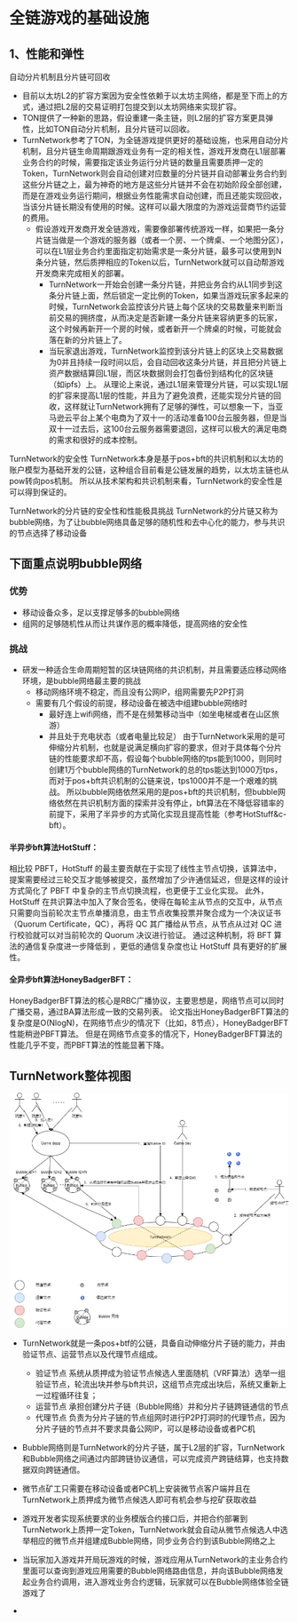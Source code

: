# 全链游戏的基础设施
## 1、性能和弹性
自动分片机制且分片链可回收

- 目前以太坊L2的扩容方案因为安全性依赖于以太坊主网络，都是至下而上的方式，通过把L2层的交易证明打包提交到以太坊网络来实现扩容。
- TON提供了一种新的思路，假设重建一条主链，则L2层的扩容方案更具弹性，比如TON自动分片机制，且分片链可以回收。
- TurnNetwork参考了TON，为全链游戏提供更好的基础设施，也采用自动分片机制，且分片链生命周期跟游戏业务有一定的相关性，游戏开发商在L1层部署业务合约的时候，需要指定该业务运行分片链的数量且需要质押一定的Token，TurnNetwork则会自动创建对应数量的分片链并自动部署业务合约到这些分片链之上，最为神奇的地方是这些分片链并不会在初始阶段全部创建，而是在游戏业务运行期间，根据业务性能需求自动创建，而且还能实现回收，当该分片链长期没有使用的时候。这样可以最大限度的为游戏运营商节约运营的费用。
  - 假设游戏开发商开发全链游戏，需要像部署传统游戏一样，如果把一条分片链当做是一个游戏的服务器（或者一个房、一个牌桌、一个地图分区），可以在L1层业务合约里面指定初始需求是一条分片链，最多可以使用到N条分片链，然后质押相应的Token以后，TurnNetwork就可以自动帮游戏开发商来完成相关的部署。
    - TurnNetwork一开始会创建一条分片链，并把业务合约从L1同步到这条分片链上面，然后锁定一定比例的Token，如果当游戏玩家多起来的时候，TurnNetwork会监控该分片链上每个区块的交易数量来判断当前交易的拥挤度，从而决定是否新建一条分片链来容纳更多的玩家，这个时候再新开一个房的时候，或者新开一个牌桌的时候，可能就会落在新的分片链上了。
    - 当玩家退出游戏，TurnNetwork监控到该分片链上的区块上交易数据为0并且持续一段时间以后，会自动回收这条分片链，并且把分片链上资产数据结算回L1层，而区块数据则会打包备份到结构化的区块链（如ipfs）上。
从理论上来说，通过L1层来管理分片链，可以实现L1层的扩容来提高L1层的性能，并且为了避免浪费，还能实现分片链的回收，这样就让TurnNetwork拥有了足够的弹性，可以想象一下，当亚马逊云平台上某个电商为了双十一的活动准备100台云服务器，但是当双十一过去后，这100台云服务器需要退回，这样可以极大的满足电商的需求和很好的成本控制。

TurnNetwork的安全性
TurnNetwork本身是基于pos+bft的共识机制和以太坊的账户模型为基础开发的公链，这种组合目前看是公链发展的趋势，以太坊主链也从pow转向pos机制。
所以从技术架构和共识机制来看，TurnNetwork的安全性是可以得到保证的。

TurnNetwork的分片链的安全性和性能极具挑战
TurnNetwork的分片链又称为bubble网络，为了让bubble网络具备足够的随机性和去中心化的能力，参与共识的节点选择了移动设备

## 下面重点说明bubble网络
### 优势
 - 移动设备众多，足以支撑足够多的bubble网络
 - 组网的足够随机性从而让共谋作恶的概率降低，提高网络的安全性
### 挑战
 - 研发一种适合生命周期短暂的区块链网络的共识机制，并且需要适应移动网络环境，是bubble网络最主要的挑战
   - 移动网络环境不稳定，而且没有公网IP，组网需要先P2P打洞
   - 需要有几个假设的前提，移动设备在被选中组建bubble网络时
     - 最好连上wifi网络，而不是在频繁移动当中（如坐电梯或者在山区旅游）
     - 并且处于充电状态（或者电量比较足）
由于TurnNetwork采用的是可伸缩分片机制，也就是说满足横向扩容的要求，但对于具体每个分片链的性能要求却不高，假设每个bubble网络的tps能到1000，则同时创建1万个bubble网络的TurnNetwork的总的tps能达到1000万tps，而对于pos+bft共识机制的公链来说，tps1000并不是一个艰难的挑战。
所以bubble网络依然采用的是pos+bft的共识机制，但bubble网络依然在共识机制方面的探索并没有停止，bft算法在不降低容错率的前提下，采用了半异步的方式简化实现且提高性能（参考HotStuff&c-bft）。

#### 半异步bft算法HotStuff：
相比较 PBFT，HotStuff 的最主要贡献在于实现了线性主节点切换，该算法中，提案需要经过三轮交互才能够被提交，虽然增加了少许通信延迟，但是这样的设计方式简化了 PBFT 中复杂的主节点切换流程，也更便于工业化实现。
此外，HotStuff 在共识算法中加入了聚合签名，使得在每轮主从节点的交互中，从节点只需要向当前轮次主节点单播消息，由主节点收集投票并聚合成为一个决议证书（Quorum Certificate，QC），再将 QC 其广播给从节点，从节点从过对 QC 进行校验就可以对当前轮次的 Quorum 决议进行验证。
通过这种机制，将 BFT 算法的通信复杂度进一步降低到 ，更低的通信复杂度也让 HotStuff 具有更好的扩展性。

#### 全异步bft算法HoneyBadgerBFT：
HoneyBadgerBFT算法的核心是RBC广播协议，主要思想是，网络节点可以同时广播交易，通过BA算法形成一致的交易列表。
论文指出HoneyBadgerBFT算法的复杂度是O(NlogN)，在网络节点少的情况下（比如，8节点），HoneyBadgerBFT性能稍逊PBFT算法。
但是在网络节点变多的情况下，HoneyBadgerBFT算法的性能几乎不变，而PBFT算法的性能显著下降。

## TurnNetwork整体视图
![整体视图](TurnNetwork20240109.png "整体视图")

- TurnNetwork就是一条pos+btf的公链，具备自动伸缩分片子链的能力，并由验证节点、运营节点以及代理节点组成。
  - 验证节点
  系统从质押成为验证节点候选人里面随机（VRF算法）选举一组验证节点，轮流出块并参与bft共识，这组节点完成出块后，系统又重新上一过程循环往复；
  - 运营节点
  承担创建分片子链（Bubble网络）并和分片子链跨链通信的节点 
  - 代理节点
  负责为分片子链的节点组网时进行P2P打洞时的代理节点，因为分片子链的节点并不要求具备公网IP，可以是移动设备或者PC机

- Bubble网络则是TurnNetwork的分片子链，属于L2层的扩容，TurnNetwork和Bubble网络之间通过内部跨链协议通信，可以完成资产跨链结算，也支持数据双向跨链通信。
- 微节点矿工只需要在移动设备或者PC机上安装微节点客户端并且在TurnNetwork上质押成为微节点候选人即可有机会参与挖矿获取收益
- 游戏开发者实现系统要求的业务模版合约接口后，并把合约部署到TurnNetwork上质押一定Token，TurnNetwork就会自动从微节点候选人中选举相应的微节点并组建成Bubble网络，同步业务合约到该Bubble网络之上
- 当玩家加入游戏并开局玩游戏的时候，游戏应用从TurnNetwork的主业务合约里面可以查询到游戏应用需要的Bubble网络路由信息，并向该Bubble网络发起业务合约调用，进入游戏业务合约逻辑，玩家就可以在Bubble网络体验全链游戏了
- 








